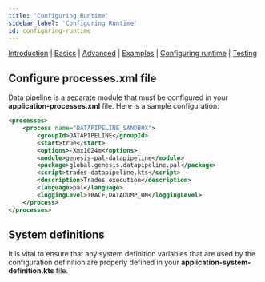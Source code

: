 ```yaml
---
title: 'Configuring Runtime'
sidebar_label: 'Configuring Runtime'
id: configuring-runtime
---
```


[Introduction](/server-modules/integration/data-pipeline/introduction/)  | [Basics](/server-modules/integration/data-pipeline/basics) | [Advanced](/server-modules/integration/data-pipeline/advanced) | [Examples](/server-modules/integration/data-pipeline/examples) | [Configuring runtime](/server-modules/integration/data-pipeline/configuring-runtime) | [Testing](/server-modules/integration/data-pipeline/testing)

## Configure processes.xml file
Data pipeline is a separate module that must be configured in your __application__**-processes.xml** file. Here is a sample configuration:

```xml
<processes>
    <process name="DATAPIPELINE_SANDBOX">
        <groupId>DATAPIPELINE</groupId>
        <start>true</start>
        <options>-Xmx1024m</options>
        <module>genesis-pal-datapipeline</module>
        <package>global.genesis.datapipeline.pal</package>
        <script>trades-datapipeline.kts</script>
        <description>Trades execution</description>
        <language>pal</language>
        <loggingLevel>TRACE,DATADUMP_ON</loggingLevel>
    </process>
</processes>
```

## System definitions
It is vital to ensure that any system definition variables that are used by the configuration definition are properly defined in your __application__**-system-definition.kts** file.
